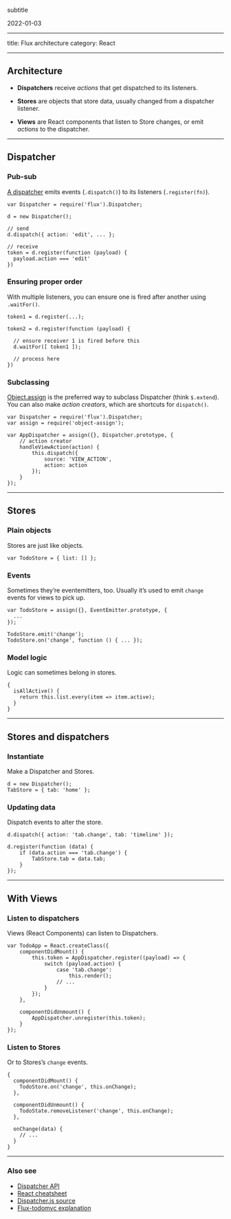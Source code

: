 subtitle

2022-01-03

------------------------------------------------------------------------

title: Flux architecture category: React

------------------------------------------------------------------------

Architecture
------------

-   **Dispatchers** receive *actions* that get dispatched to its listeners.

-   **Stores** are objects that store data, usually changed from a dispatcher listener.

-   **Views** are React components that listen to Store changes, or emit *actions* to the dispatcher.

------------------------------------------------------------------------

Dispatcher
----------

### Pub-sub

[A dispatcher](http://facebook.github.io/flux/docs/dispatcher.html) emits events (`.dispatch()`) to its listeners (`.register(fn)`).

    var Dispatcher = require('flux').Dispatcher;

    d = new Dispatcher();

    // send
    d.dispatch({ action: 'edit', ... };

    // receive
    token = d.register(function (payload) {
      payload.action === 'edit'
    })

### Ensuring proper order

With multiple listeners, you can ensure one is fired after another using `.waitFor()`.

    token1 = d.register(...);

    token2 = d.register(function (payload) {

      // ensure receiver 1 is fired before this
      d.waitFor([ token1 ]);

      // process here
    })

### Subclassing

[Object.assign](https://developer.mozilla.org/en-US/docs/Web/JavaScript/Reference/Global_Objects/Object/assign) is the preferred way to subclass Dispatcher (think `$.extend`).  
You can also make *action creators*, which are shortcuts for `dispatch()`.

    var Dispatcher = require('flux').Dispatcher;
    var assign = require('object-assign');

    var AppDispatcher = assign({}, Dispatcher.prototype, {
        // action creator
        handleViewAction(action) {
            this.dispatch({
                source: 'VIEW_ACTION',
                action: action
            });
        }
    });

------------------------------------------------------------------------

Stores
------

### Plain objects

Stores are just like objects.

    var TodoStore = { list: [] };

### Events

Sometimes they’re eventemitters, too. Usually it’s used to emit `change` events for views to pick up.

    var TodoStore = assign({}, EventEmitter.prototype, {
      ...
    });

    TodoStore.emit('change');
    TodoStore.on('change', function () { ... });

### Model logic

Logic can sometimes belong in stores.

    {
      isAllActive() {
        return this.list.every(item => item.active);
      }
    }

------------------------------------------------------------------------

Stores and dispatchers
----------------------

### Instantiate

Make a Dispatcher and Stores.

    d = new Dispatcher();
    TabStore = { tab: 'home' };

### Updating data

Dispatch events to alter the store.

    d.dispatch({ action: 'tab.change', tab: 'timeline' });

    d.register(function (data) {
        if (data.action === 'tab.change') {
            TabStore.tab = data.tab;
        }
    });

------------------------------------------------------------------------

With Views
----------

### Listen to dispatchers

Views (React Components) can listen to Dispatchers.

    var TodoApp = React.createClass({
        componentDidMount() {
            this.token = AppDispatcher.register((payload) => {
                switch (payload.action) {
                    case 'tab.change':
                        this.render();
                    // ...
                }
            });
        },

        componentDidUnmount() {
            AppDispatcher.unregister(this.token);
        }
    });

### Listen to Stores

Or to Stores’s `change` events.

    {
      componentDidMount() {
        TodoStore.on('change', this.onChange);
      },

      componentDidUnmount() {
        TodoState.removeListener('change', this.onChange);
      },

      onChange(data) {
        // ...
      }
    }

------------------------------------------------------------------------

### Also see

-   [Dispatcher API](http://facebook.github.io/flux/docs/dispatcher.html)
-   [React cheatsheet](react.html)
-   [Dispatcher.js source](https://github.com/facebook/flux/blob/master/src/Dispatcher.js)
-   [Flux-todomvc explanation](https://github.com/facebook/flux/tree/master/examples/flux-todomvc)
